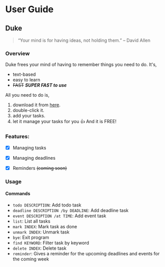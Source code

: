# User Guide

## Duke

> “Your mind is for having ideas, not holding them.” – David Allen

### Overview
Duke frees your mind of having to remember things you need to do. It's,

- text-based
- easy to learn
- ~~FAST~~ ***SUPER FAST to use***

All you need to do is,

1. download it from [here](https://github.com/shawnkai/ip).
2. double-click it.
3. add your tasks.
4. let it manage your tasks for you :+1:
And it is FREE!

### Features:

 - [x] Managing tasks
 - [x] Managing deadlines
 - [x] Reminders ~~(coming soon)~~


### Usage

#### Commands

- `todo DESCRIPTION`: Add todo task
- `deadline DESCRIPTION /by DEADLINE`: Add deadline task
- `event DESCRIPTION /at TIME`: Add event task
- `list`: List all tasks
- `mark INDEX`: Mark task as done
- `unmark INDEX`: Unmark task
- `bye`: Exit program
- `find KEYWORD`: Filter task by keyword
- `delete INDEX`: Delete task
- `reminder`: Gives a reminder for the upcoming deadlines and events for the coming week